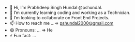 - 👋 Hi, I’m Prabhdeep Singh Hundal @pshundal.
- 🌱 I’m currently learning coding and working as a Technician.
- 💞️ I’m looking to collaborate on Front End Projects.
- 📫 How to reach me ...=> pshundal2000@gmail.com
- 😄 Pronouns: ... => He
- ⚡ Fun fact: ...

<!---
pshundal/pshundal is a ✨ special ✨ repository because its `README.md` (this file) appears on your GitHub profile.
You can click the Preview link to take a look at your changes.
--->
